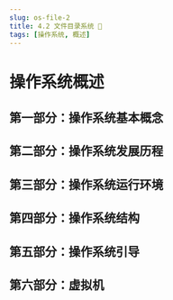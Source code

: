 ```yaml
---
slug: os-file-2
title: 4.2 文件目录系统 🚧
tags: [操作系统, 概述]
---
```


# 操作系统概述

## 第一部分：操作系统基本概念

## 第二部分：操作系统发展历程

## 第三部分：操作系统运行环境

## 第四部分：操作系统结构

## 第五部分：操作系统引导

## 第六部分：虚拟机
